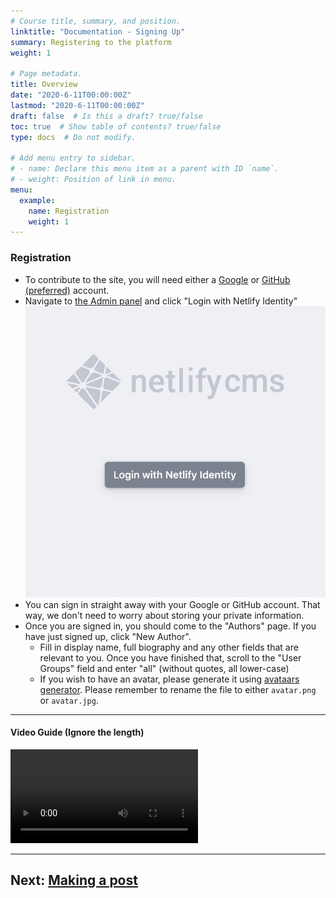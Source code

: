 ```yaml
---
# Course title, summary, and position.
linktitle: "Documentation - Signing Up"
summary: Registering to the platform
weight: 1

# Page metadata.
title: Overview
date: "2020-6-11T00:00:00Z"
lastmod: "2020-6-11T00:00:00Z"
draft: false  # Is this a draft? true/false
toc: true  # Show table of contents? true/false
type: docs  # Do not modify.

# Add menu entry to sidebar.
# - name: Declare this menu item as a parent with ID `name`.
# - weight: Position of link in menu.
menu:
  example:
    name: Registration
    weight: 1
---
```



### Registration
- To contribute to the site, you will need either a [Google](https://google.com) or [GitHub (preferred)](https://github.com) account.
- Navigate to [the Admin panel](https://hsc.one/admin/) and click "Login with Netlify Identity"
![Login with Netlify Identity](images/1.jpg)
- You can sign in straight away with your Google or GitHub account. That way, we don't need to worry about storing your private information.
- Once you are signed in, you should come to the "Authors" page. If you have just signed up, click "New Author".
  - Fill in display name, full biography and any other fields that are relevant to you. Once you have finished that, scroll to the "User Groups" field and enter "all" (without quotes, all lower-case)
  - If you wish to have an avatar, please generate it using [avataars generator](https://getavataars.com). Please remember to rename the file to either `avatar.png` or `avatar.jpg`.
---
#### Video Guide (Ignore the length)
<video controls>
  <source src="https://s1.webmshare.com/8mEwV.webm" type="video/webm">
  <source src="videos/vid1-1.webm" type="video/webm">
  <source src="videos/vid1-1.m4v">
  <p>Your browser doesn't support HTML5 video. Try using a different browser.</p>
</video>

---
## Next: [Making a post](posts)

